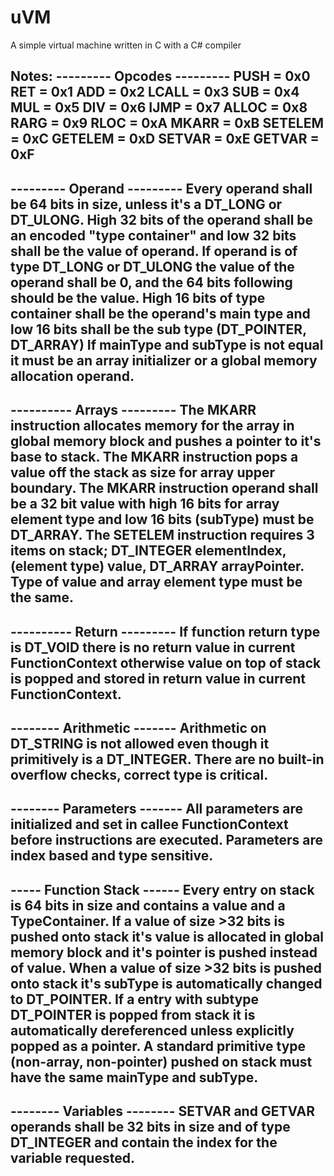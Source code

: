 uVM
===

A simple virtual machine written in C with a C# compiler

Notes:
--------- Opcodes ---------
PUSH = 0x0
RET = 0x1
ADD = 0x2
LCALL = 0x3
SUB = 0x4
MUL = 0x5
DIV = 0x6
IJMP = 0x7
ALLOC = 0x8
RARG = 0x9
RLOC = 0xA
MKARR = 0xB
SETELEM = 0xC
GETELEM = 0xD
SETVAR = 0xE
GETVAR = 0xF
---------------------------

--------- Operand ---------
Every operand shall be 64 bits in size, unless it's a DT_LONG or DT_ULONG.
High 32 bits of the operand shall be an encoded "type container" and low 32 bits shall be the value of operand.
If operand is of type DT_LONG or DT_ULONG the value of the operand shall be 0, and the 64 bits following should be the value.
High 16 bits of type container shall be the operand's main type and low 16 bits shall be the sub type (DT_POINTER, DT_ARRAY)
If mainType and subType is not equal it must be an array initializer or a global memory allocation operand.
---------------------------

---------- Arrays ---------
The MKARR instruction allocates memory for the array in global memory block and pushes a pointer to it's base to stack.
The MKARR instruction pops a value off the stack as size for array upper boundary.
The MKARR instruction operand shall be a 32 bit value with high 16 bits for array element type and low 16 bits (subType) must be DT_ARRAY.
The SETELEM instruction requires 3 items on stack; DT_INTEGER elementIndex, (element type) value, DT_ARRAY arrayPointer.
Type of value and array element type must be the same.
---------------------------

---------- Return ---------
If function return type is DT_VOID there is no return value in current FunctionContext otherwise value on top of stack is popped and stored in return value in current FunctionContext.
---------------------------

-------- Arithmetic -------
Arithmetic on DT_STRING is not allowed even though it primitively is a DT_INTEGER.
There are no built-in overflow checks, correct type is critical.
---------------------------

-------- Parameters -------
All parameters are initialized and set in callee FunctionContext before instructions are executed.
Parameters are index based and type sensitive.
---------------------------

----- Function Stack ------
Every entry on stack is 64 bits in size and contains a value and a TypeContainer.
If a value of size >32 bits is pushed onto stack it's value is allocated in global memory block and it's pointer is pushed instead of value. 
When a value of size >32 bits is pushed onto stack it's subType is automatically changed to DT_POINTER.
If a entry with subtype DT_POINTER is popped from stack it is automatically dereferenced unless explicitly popped as a pointer.
A standard primitive type (non-array, non-pointer) pushed on stack must have the same mainType and subType.
---------------------------

-------- Variables --------
SETVAR and GETVAR operands shall be 32 bits in size and of type DT_INTEGER and contain the index for the variable requested.
---------------------------